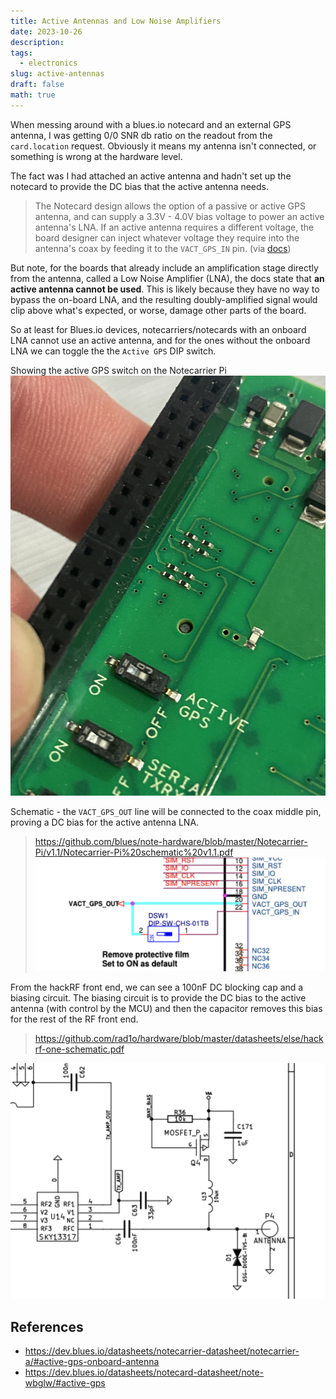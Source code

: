 ```yaml
---
title: Active Antennas and Low Noise Amplifiers
date: 2023-10-26
description: 
tags:
  - electronics
slug: active-antennas
draft: false
math: true
---
```


When messing around with a blues.io notecard and an external GPS antenna, I was getting 0/0 SNR db ratio on the readout from the `card.location` request. Obviously it means my antenna isn't connected, or something is wrong at the hardware level.

The fact was I had attached an active antenna and hadn't set up the notecard to provide the DC bias that the active antenna needs.

> The Notecard design allows the option of a passive or active GPS antenna, and can supply a 3.3V - 4.0V bias voltage to power an active antenna's LNA. If an active antenna requires a different voltage, the board designer can inject whatever voltage they require into the antenna's coax by feeding it to the `VACT_GPS_IN` pin. (via [docs](https://dev.blues.io/datasheets/notecard-datasheet/note-wbglw/#antenna-requirements))

But note, for the boards that already include an amplification stage directly from the antenna, called a Low Noise Amplifier (LNA), the docs state that **an active antenna cannot be used**. This is likely because they have no way to bypass the on-board LNA, and the resulting doubly-amplified signal would clip above what's expected, or worse, damage other parts of the board.

So at least for Blues.io devices, notecarriers/notecards with an onboard LNA cannot use an active antenna, and for the ones without the onboard LNA we can toggle the the `Active GPS` DIP switch. 

Showing the active GPS switch on the Notecarrier Pi
![|300](attachments/IMG_5659%201.jpg)


Schematic - the `VACT_GPS_OUT` line will be connected to the coax middle pin, proving a DC bias for the active antenna LNA. 
>  https://github.com/blues/note-hardware/blob/master/Notecarrier-Pi/v1.1/Notecarrier-Pi%20schematic%20v1.1.pdf
![](attachments/Screenshot%202024-02-15%20at%204.56.39%20PM.png)


From the hackRF front end, we can see a 100nF DC blocking cap and a biasing circuit. The biasing circuit is to provide the DC bias to the active antenna (with control by the MCU) and then the capacitor removes this bias for the rest of the RF front end.  
> https://github.com/rad1o/hardware/blob/master/datasheets/else/hackrf-one-schematic.pdf

![](attachments/Screenshot%202024-02-15%20at%205.02.20%20PM.png)



## References
- https://dev.blues.io/datasheets/notecarrier-datasheet/notecarrier-a/#active-gps-onboard-antenna
- https://dev.blues.io/datasheets/notecard-datasheet/note-wbglw/#active-gps 